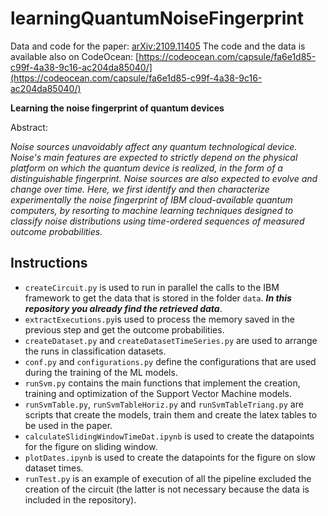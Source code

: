 # learningQuantumNoiseFingerprint
Data and code for the paper: [arXiv:2109.11405](https://arxiv.org/abs/2109.11405)
The code and the data is available also on CodeOcean: [https://codeocean.com/capsule/fa6e1d85-c99f-4a38-9c16-ac204da85040/](https://codeocean.com/capsule/fa6e1d85-c99f-4a38-9c16-ac204da85040/)

**Learning the noise fingerprint of quantum devices**

Abstract:

*Noise  sources  unavoidably  affect  any  quantum  technological  device. Noise's  main  features  are  expected  to  strictly  depend  on  the  physical platform on which the quantum device is realized, in the form of a distinguishable  fingerprint.  Noise  sources  are  also  expected  to  evolve  and change over time. Here, we first identify and then characterize experimentally the noise fingerprint of IBM cloud-available quantum computers, by resorting to machine learning techniques designed to classify noise distributions using time-ordered sequences of measured outcome probabilities.*

## Instructions
* `createCircuit.py` is used to run in parallel the calls to the IBM framework to get the data that is stored in the folder `data`. ***In this repository you already find the retrieved data***.
* `extractExecutions.py`is used to process the memory saved in the previous step and get the outcome probabilities. 
* `createDataset.py` and `createDatasetTimeSeries.py` are used to arrange the runs in classification datasets.
* `conf.py` and `configurations.py` define the configurations that are used during the training of the ML models.
* `runSvm.py` contains the main functions that implement the creation, training and optimization of the Support Vector Machine models.
* `runSvmTable.py`, `runSvmTableHoriz.py` and `runSvmTableTriang.py` are scripts that create the models, train them and create the latex tables to be used in the paper.
* `calculateSlidingWindowTimeDat.ipynb` is used to create the datapoints for the figure on sliding window.
* `plotDates.ipynb` is used to create the datapoints for the figure on slow dataset times.
* `runTest.py` is an example of execution of all the pipeline excluded the creation of the circuit (the latter is not necessary because the data is included in the repository).
